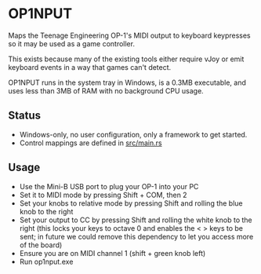 # OP1NPUT

Maps the Teenage Engineering OP-1's MIDI output to keyboard keypresses so it may be used as a game controller.

This exists because many of the existing tools either require vJoy or emit keyboard events in a way that games can't detect.

OP1NPUT runs in the system tray in Windows, is a 0.3MB executable, and uses less than 3MB of RAM with no background CPU usage.

## Status
- Windows-only, no user configuration, only a framework to get started.
- Control mappings are defined in [src/main.rs](./src/main.rs)

## Usage
- Use the Mini-B USB port to plug your OP-1 into your PC
- Set it to MIDI mode by pressing Shift + COM, then 2
- Set your knobs to relative mode by pressing Shift and rolling the blue knob to the right
- Set your output to CC by pressing Shift and rolling the white knob to the right (this locks your keys to octave 0 and enables the < > keys to be sent; in future we could remove this dependency to let you access more of the board)
- Ensure you are on MIDI channel 1 (shift + green knob left)
- Run op1nput.exe
